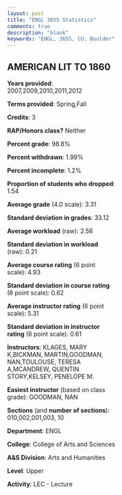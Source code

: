 ```yaml
---
layout: post
title: "ENGL 3655 Statistics"
comments: true
description: "blank"
keywords: "ENGL, 3655, CU, Boulder"
--- 
```

<head>
<script src="https://ajax.googleapis.com/ajax/libs/jquery/2.1.3/jquery.min.js"></script>
<script src="https://dl.dropboxusercontent.com/s/pc42nxpaw1ea4o9/highcharts.js?dl=0"></script>
<!-- <script src="../assets/js/highcharts.js"></script> -->
<style type="text/css">@font-face {
	font-family: "Bebas Neue";
	src: url(https://www.filehosting.org/file/details/544349/BebasNeue%20Regular.otf) format("opentype");
	}
	h1.Bebas { 
		font-family: "Bebas Neue", Verdana, Tahoma;
	}
</style>
</head>
<body>
	<div id="container" style="float: right; width: 45%; height: 88%; margin-left: 2.5%; margin-right: 2.5%;"></div>
	<script language="JavaScript">
		$(document).ready(function() {
		var chart = {type: 'column'};
		var title = {text: 'Grade Distribution'};
		var xAxis = {categories: ['A','B','C','D','F'],crosshair: true};
		var yAxis = {min: 0,title: {text: 'Percentage'}};
		var tooltip = {headerFormat: '<center><b><span style="font-size:20px">{point.key}</span></b></center>',
		               pointFormat: '<td style="padding:0"><b>{point.y:.1f}%</b></td>',
		               footerFormat: '</table>',shared: true,useHTML: true};
		var plotOptions = {column: {pointPadding: 0.0,borderWidth: 0}};  
		var credits = {enabled: false};var series= [{name: 'Percent',data: [45.72,42.57,6.98,1.8,2.93,]}];
		var json = {};
		json.chart = chart;
		json.title = title;
		json.tooltip = tooltip;
		json.xAxis = xAxis;
		json.yAxis = yAxis;  
		json.series = series;
		json.plotOptions = plotOptions;  
		json.credits = credits;
		$('#container').highcharts(json);
	});
	</script>
</body>
			   
## AMERICAN LIT TO 1860

**Years provided**: 2007,2009,2010,2011,2012

**Terms provided**: Spring,Fall

**Credits**: 3

**RAP/Honors class?** Neither

**Percent grade**: 98.8%

**Percent withdrawn**: 1.99%

**Percent incomplete**: 1.2%

**Proportion of students who dropped**: 1.54

**Average grade** (4.0 scale): 3.31

**Standard deviation in grades**: 33.12

**Average workload** (raw): 2.56

**Standard deviation in workload** (raw): 0.21

**Average course rating** (6 point scale): 4.93

**Standard deviation in course rating** (6 point scale): 0.62

**Average instructor rating** (6 point scale): 5.31

**Standard deviation in instructor rating** (6 point scale): 0.61

**Instructors**: KLAGES, MARY K,BICKMAN, MARTIN,GOODMAN, NAN,TOULOUSE, TERESA A,MCANDREW, QUENTIN STORY,KELSEY, PENELOPE M.

**Easiest instructor** (based on class grade): GOODMAN, NAN

**Sections** (and **number of sections**): 010,002,001,003, 10

**Department**: ENGL

**College**: College of Arts and Sciences

**A&S Division**: Arts and Humanities

**Level**: Upper

**Activity**: LEC - Lecture